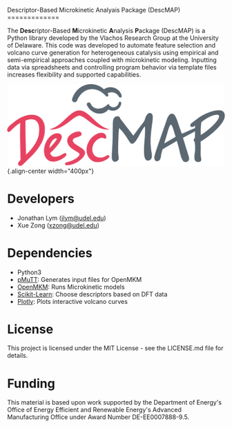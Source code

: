 Descriptor-Based Microkinetic Analyais Package (DescMAP) =============

The **Desc**riptor-Based **M**icrokinetic **A**nalysis **P**ackage
(DescMAP) is a Python library developed by the Vlachos Research Group at
the University of Delaware. This code was developed to automate feature
selection and volcano curve generation for heterogeneous catalysis using
empirical and semi-empirical approaches coupled with microkinetic
modeling. Inputting data via spreadsheets and controlling program
behavior via template files increases flexibility and supported
capabilities.

![image](docs/DescMAP_logo.png){.align-center width="400px"}

# Developers

-   Jonathan Lym (<jlym@udel.edu>)
-   Xue Zong (<xzong@udel.edu>)

# Dependencies

-   Python3
-   [pMuTT](https://vlachosgroup.github.io/pMuTT/): Generates input
    files for OpenMKM
-   [OpenMKM](https://vlachosgroup.github.io/openmkm/): Runs
    Microkinetic models
-   [Scikit-Learn](https://scikit-learn.org/stable/): Choose descriptors
    based on DFT data
-   [Plotly](https://plotly.com/): Plots interactive volcano curves

# License

This project is licensed under the MIT License - see the LICENSE.md file
for details.

# Funding

This material is based upon work supported by the Department of
Energy\'s Office of Energy Efficient and Renewable Energy\'s Advanced
Manufacturing Office under Award Number DE-EE0007888-9.5.
